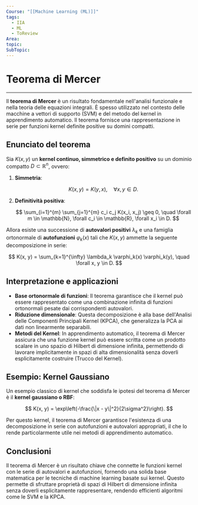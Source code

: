 ```yaml
---
Course: "[[Machine Learning (ML)]]"
tags:
  - IIA
  - ML
  - ToReview
Area: 
topic: 
SubTopic:
---
```

# Teorema di Mercer
---
Il **teorema di Mercer** è un risultato fondamentale nell'analisi funzionale e nella teoria delle equazioni integrali. È spesso utilizzato nel contesto delle macchine a vettori di supporto (SVM) e del metodo del kernel in apprendimento automatico. Il teorema fornisce una rappresentazione in serie per funzioni kernel definite positive su domini compatti.

## Enunciato del teorema

Sia $K(x, y)$ un **kernel continuo, simmetrico e definito positivo** su un dominio compatto $D \subset \mathbb{R}^n$, ovvero:

1. **Simmetria**:

   $$
   K(x, y) = K(y, x), \quad \forall x, y \in D.
   $$

2. **Definitività positiva**:

   $$
   \sum_{i=1}^{m} \sum_{j=1}^{m} c_i c_j K(x_i, x_j) \geq 0, \quad \forall m \in \mathbb{N}, \forall c_i \in \mathbb{R}, \forall x_i \in D.
   $$

Allora esiste una successione di **autovalori positivi** $\lambda_k$ e una famiglia ortonormale di **autofunzioni** $\varphi_k(x)$ tali che $K(x, y)$ ammette la seguente decomposizione in serie:

$$
K(x, y) = \sum_{k=1}^{\infty} \lambda_k \varphi_k(x) \varphi_k(y), \quad \forall x, y \in D.
$$

## Interpretazione e applicazioni

- **Base ortonormale di funzioni**: Il teorema garantisce che il kernel può essere rappresentato come una combinazione infinita di funzioni ortonormali pesate dai corrispondenti autovalori.
- **Riduzione dimensionale**: Questa decomposizione è alla base dell'Analisi delle Componenti Principali Kernel (KPCA), che generalizza la PCA ai dati non linearmente separabili.
- **Metodi del Kernel**: In apprendimento automatico, il teorema di Mercer assicura che una funzione kernel può essere scritta come un prodotto scalare in uno spazio di Hilbert di dimensione infinita, permettendo di lavorare implicitamente in spazi di alta dimensionalità senza doverli esplicitamente costruire (Trucco del Kernel).

## Esempio: Kernel Gaussiano

Un esempio classico di kernel che soddisfa le ipotesi del teorema di Mercer è il **kernel gaussiano o RBF**:

$$
K(x, y) = \exp\left(-\frac{\|x - y\|^2}{2\sigma^2}\right).
$$

Per questo kernel, il teorema di Mercer garantisce l'esistenza di una decomposizione in serie con autofunzioni e autovalori appropriati, il che lo rende particolarmente utile nei metodi di apprendimento automatico.

## Conclusioni

Il teorema di Mercer è un risultato chiave che connette le funzioni kernel con le serie di autovalori e autofunzioni, fornendo una solida base matematica per le tecniche di machine learning basate sui kernel. Questo permette di sfruttare proprietà di spazi di Hilbert di dimensione infinita senza doverli esplicitamente rappresentare, rendendo efficienti algoritmi come le SVM e la KPCA.
